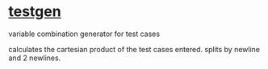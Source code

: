 # [testgen](https://tilde.team/~ben/testgen/)

variable combination generator for test cases

calculates the cartesian product of the test cases entered. splits by newline and 2 newlines.

